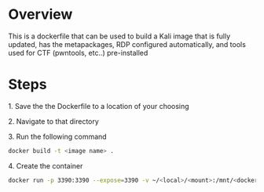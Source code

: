 # Overview
This is a dockerfile that can be used to build a Kali image that is fully updated, has the metapackages, RDP configured automatically, and tools used for CTF (pwntools, etc..) pre-installed

# Steps
1\. Save the the Dockerfile to a location of your choosing

2\. Navigate to that directory

3\. Run the following command
```bash
docker build -t <image name> .
```

4\. Create the container
```bash
docker run -p 3390:3390 --expose=3390 -v ~/<local>/<mount>:/mnt/<docker folder> --name <desired container name> --security-opt seccomp=unconfined --cap-add=net_admin --device=/dev/net/tun -it <image name from step 3> /bin/zsh
```
